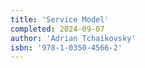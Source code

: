 ```yaml
---
title: 'Service Model'
completed: 2024-09-07
author: 'Adrian Tchaikovsky'
isbn: '978-1-0350-4566-2'
---
```

